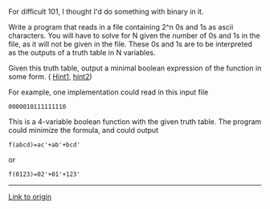 For difficult 101, I thought I'd do something with binary in it.

Write a program that reads in a file containing 2^n 0s and 1s as ascii characters.  You will have to solve for N given the number of 0s and 1s in the file,
as it will not be given in the file.  These 0s and 1s are to be interpreted as the outputs of a truth table in N variables.  

Given this truth table, output a minimal boolean expression of the function in some form.  (
[Hint1](http://en.wikipedia.org/wiki/Quine%E2%80%93McCluskey_algorithm),        [hint2](http://en.wikipedia.org/wiki/Karnaugh_map))

For example, one implementation could read in this input file

    0000010111111110

This is a 4-variable boolean function with the given truth table.  The program could minimize the formula, and could output

    f(abcd)=ac'+ab'+bcd'

or 
    
    f(0123)=02'+01'+123'

---

[Link to origin](https://www.reddit.com/r/dailyprogrammer/10lbjo)